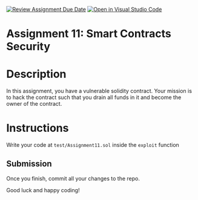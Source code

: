 [![Review Assignment Due Date](https://classroom.github.com/assets/deadline-readme-button-22041afd0340ce965d47ae6ef1cefeee28c7c493a6346c4f15d667ab976d596c.svg)](https://classroom.github.com/a/R0lkhR3-)
[![Open in Visual Studio Code](https://classroom.github.com/assets/open-in-vscode-2e0aaae1b6195c2367325f4f02e2d04e9abb55f0b24a779b69b11b9e10269abc.svg)](https://classroom.github.com/online_ide?assignment_repo_id=19420388&assignment_repo_type=AssignmentRepo)
# Assignment 11: Smart Contracts Security 

# Description

In this assignment, you have a vulnerable solidity contract. Your mission is to hack the contract such that you drain all funds in it and become the owner of the contract.


# Instructions

Write your code at `test/Assignment11.sol` inside the `exploit` function


## Submission

Once you finish, commit all your changes to the repo.

Good luck and happy coding!


